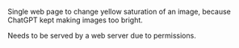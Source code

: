 Single web page to change yellow saturation of an image, because ChatGPT kept making images too bright.

Needs to be served by a web server due to permissions.